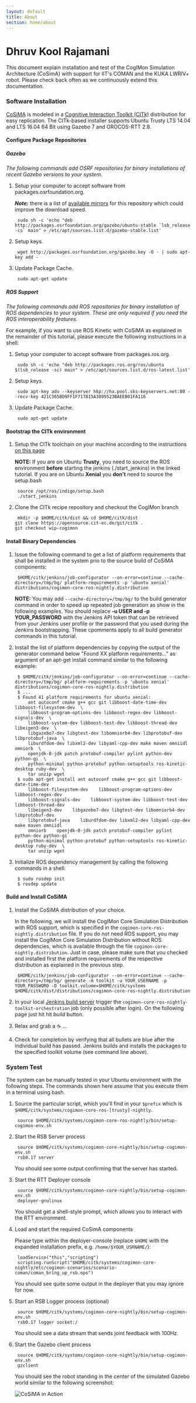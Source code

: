 ```yaml
---
layout: default
title: About
section: home/about
---
```


<div class="page-header">

  <h1>Dhruv Kool Rajamani</h1>

<!--   To get a feel for how the CogiMon modeling toolchain shall work and how you can use it to design control architecture
for hybrid force and motion controllers, check out this intro video: -->
</div>

This document explain installation and test of the CogIMon Simulation Architecture (CoSimA) with support for IIT's COMAN and the KUKA LWRIV+ robot. Please check back often as we continuously extend this documentation.

### Software Installation

[CoSiMA](https://toolkit.cit-ec.uni-bielefeld.de/systems/versions/cogimon-minimal-simulation-distribution-nightly) is modeled in a [Cognitive Interaction Toolkit (CITk)](https://toolkit.cit-ec.uni-bielefeld.de/) distribution for easy replication. The CITk-based installer supports Ubuntu Trusty LTS 14.04 and LTS 16.04 64 Bit using Gazebo 7 and OROCOS-RTT 2.8.

#### Configure Package Repositories

##### Gazebo 

_The following commands add OSRF repositories for binary installations of recent Gazebo versions to your system._

1. Setup your computer to accept software from packages.osrfoundation.org.

    ***Note:*** there is a list of [available mirrors](https://bitbucket.org/osrf/gazebo/wiki/gazebo_mirrors) for this
    repository which could improve the download speed.

        sudo sh -c 'echo "deb http://packages.osrfoundation.org/gazebo/ubuntu-stable `lsb_release -cs` main" > /etc/apt/sources.list.d/gazebo-stable.list'

2. Setup keys.

        wget http://packages.osrfoundation.org/gazebo.key -O - | sudo apt-key add -
        
3. Update Package Cache.

		sudo apt-get update

##### ROS Support

_The following commands add ROS repositories for binary installation of ROS dependencies to your system. These are only required if you need the ROS interoperability features._

For example, if you want to use ROS Kinetic with CoSiMA as explained in the remainder of this tutorial, please execute the following instructions in a shell:

1. Setup your computer to accept software from packages.ros.org.

        sudo sh -c 'echo "deb http://packages.ros.org/ros/ubuntu $(lsb_release -sc) main" > /etc/apt/sources.list.d/ros-latest.list'

2. Setup keys.

        sudo apt-key adv --keyserver hkp://ha.pool.sks-keyservers.net:80 --recv-key 421C365BD9FF1F717815A3895523BAEEB01FA116

3. Update Package Cache.

		sudo apt-get update

#### Bootstrap the CITk environment

1. Setup the CITk toolchain on your machine according to the instructions [on this page](https://toolkit.cit-ec.uni-bielefeld.de/tutorials/bootstrapping)

   **NOTE:** If you are on Ubuntu **Trusty**, you need to source the ROS environment **before** starting the jenkins (./start_jenkins) in the linked
   tutorial. If you are on Ubuntu **Xenial** you **don't** need to source the setup.bash

        source /opt/ros/indigo/setup.bash
        ./start_jenkins

	<!-- ***Note:*** If the download from the stated server is slow, you may also download it from the mirror
	[here](https://www.dropbox.com/sh/1q6w0akfg9fji8t/AAADUDUkU2bCemCEHyoT3-nwa/jenkins.tar.gz?dl=0). -->

1. Clone the CITk recipe repository and checkout the CogIMon branch

		mkdir -p $HOME/citk/dist && cd $HOME/citk/dist
       git clone https://opensource.cit-ec.de/git/citk .
       git checkout wip-cogimon 


#### Install Binary Dependencies

1. Issue the following command to get a list of platform requirements that shall be installed in the system prio to the source build of CoSiMA components:

		$HOME/citk/jenkins/job-configurator --on-error=continue --cache-directory=/tmp/bg/ platform-requirements -p 'ubuntu xenial' distributions/cogimon-core-ros-nightly.distribution

	**NOTE:** You may add ```--cache-directory=/tmp/bg/``` to the build generator command in order to speed up repeated job generation as show in the following examples. You should replace **-u USER and -p YOUR_PASSWORD** with the Jenkins API token that can be retrieved from your Jenkins user profile or the password that you used during the Jenkins bootstrapping. These cpomments apply to all build generator commands in this tutorial.

2. Install the list of platform dependencies by copying the output of the generator command below "Found XX platform requirements..." as argument of an apt-get install command similar to the following example:

        $ $HOME/citk/jenkins/job-configurator --on-error=continue --cache-directory=/tmp/bg/ platform-requirements -p 'ubuntu xenial' distributions/cogimon-core-ros-nightly.distribution
        $ ...
        $ Found 41 platform requirements for ubuntu xenial:
        	ant autoconf cmake g++ gcc git libboost-date-time-dev libboost-filesystem-dev  \
        	libboost-program-options-dev libboost-regex-dev libboost-signals-dev  \
        	libboost-system-dev libboost-test-dev libboost-thread-dev libeigen3-dev  \
        	libgazebo7-dev libgtest-dev libomniorb4-dev libprotobuf-dev libprotobuf-java  \
        	liburdfdom-dev libxml2-dev libyaml-cpp-dev make maven omniidl omniorb  \
        	openjdk-8-jdk patch protobuf-compiler pylint python-dev python-gi  \
        	python-minimal python-protobuf python-setuptools ros-kinetic-desktop ruby-dev  \
        	tar unzip wget
        $ sudo apt-get install ant autoconf cmake g++ gcc git libboost-date-time-dev 
        	libboost-filesystem-dev    libboost-program-options-dev libboost-regex-dev 
        	libboost-signals-dev    libboost-system-dev libboost-test-dev libboost-thread-dev
        	libeigen3-dev    libgazebo7-dev libgtest-dev libomniorb4-dev libprotobuf-dev 
        	libprotobuf-java    liburdfdom-dev libxml2-dev libyaml-cpp-dev make maven omniidl
        	omniorb    openjdk-8-jdk patch protobuf-compiler pylint python-dev python-gi    
        	python-minimal python-protobuf python-setuptools ros-kinetic-desktop ruby-dev  \
        	tar unzip wget
        	
3. Initialize ROS dependency management by calling the following commands in a shell:

		$ sudo rosdep init
		$ rosdep update        	
        
#### Build and Install CoSiMA

1. Install the CoSiMA distribution of your choice. 

	In the following, we will install the CogIMon Core Simulation Distribution with ROS support, which is specified in the ```cogimon-core-ros-nightly.distribution``` file. If you do not need ROS support, you may install the CogIMon Core Simulation Distribution without ROS dependencies, which is available through the file ```cogimon-core-nightly.distribution```. Just in case, please make sure that you checked and installed first the platform requirements of the respective distribution as explained in the previous step.

		$HOME/citk/jenkins/job-configurator --on-error=continue --cache-directory=/tmp/bg/ generate -m toolkit -u YOUR_USERNAME -p YOUR_PASSWORD -D toolkit.volume=$HOME/citk/systems $HOME/citk/dist/distributions/cogimon-core-ros-nightly.distribution

2. In your local [Jenkins build server](https://localhost:8080) trigger the ```cogimon-core-ros-nightly-toolkit-orchestration``` job (only possible after login). On the following page just hit hit *build* button.

3. Relax and grab a :coffee: ... 

4. Check for completion by verifying that all bullets are blue after the individual build has passed. Jenkins builds and installs the packages to the specified toolkit volume (see command line above).

### System Test

The system can be manually tested in your Ubuntu environment with the following steps.
The commands shown here assume that you execute them in a  terminal using bash.

1. Source the particular script, which you'll find in your ```$prefix``` which is ```$HOME/citk/systems/cogimon-core-ros-[trusty]-nightly```.

		source $HOME/citk/systems/cogimon-core-ros-nightly/bin/setup-cogimon-env.sh

2. Start the RSB Server process
  
		source $HOME/citk/systems/cogimon-core-nightly/bin/setup-cogimon-env.sh    
		rsb0.17 server

	You should see some output confirming that the server has started.

3. Start the RTT Deployer console

		source $HOME/citk/systems/cogimon-core-nightly/bin/setup-cogimon-env.sh
		deployer-gnulinux


	You should get a shell-style prompt, which allows you to interact with the RTT environment.

4. Load and start the required CoSimA components

	Please type within the deployer-console (replace ```$HOME``` with the expanded installation prefix, e.g. ```/home/$YOUR_USRNAME/```):

		loadService("this","scripting")
		scripting.runScript("$HOME/citk/systems/cogimon-core-nightly/etc/cogimon-scenarios/scenario-coman/coman_bring_up_rsb.ops")

	You should see quite some output in the deployer that you may ignore for now.

5. Start an RSB Logger process (optional)

		source $HOME/citk/systems/cogimon-core-nightly/bin/setup-cogimon-env.sh
		rsb0.17 logger socket:/

	You should see a data stream that sends joint feedback with 100Hz.

6. Start the Gazebo client process

		source $HOME/citk/systems/cogimon-core-nightly/bin/setup-cogimon-env.sh
		gzclient

	You should see the robot standing in the center of the simulated Gazebo world similar to the following screenshot:
	
	![CoSiMA in Action](images/coman-gazebo.png "COMAN Simulation in Gazebo using CoSiMA")

<!--
#### Start the Robot Gui to make the robot move


    source $HOME/citk/systems/cogimon-core-nightly/bin/setup-cogimon-env.sh
    rsb-robot-gui1.0

    or

    source $HOME/citk/systems/cogimon-core-trusty-nightly/bin/setup-cogimon-env.sh
    rsb-robot-gui1.0


You should see a basic robot gui that allows you to set a joint configuration that is send to the simulated robot once you apply the values. At the end of this step the Gazebo frontend and the robot GUI should look similar to the following screenshot:

![Screenshot of COMAN Simulation and Robot GUI in Gazebo 6](images/cosima.png "COMAN Simulation in Gazebo 6")
-->

<!-- TODO:
* Add link and explanation to CITk distribution / experiment -->

<!-- <p>
  <iframe id="player" type="text/html" width="640" height="390"
      src="http://www.youtube.com/embed/AuTo_6id3J8?enablejsapi=1&origin=http://docs.jetstrap.com/"
        frameborder="0"></iframe>

</p>
 -->
